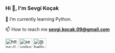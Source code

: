 <h3>Hi 👋, I'm Sevgi Koçak</h3>
🌱 I’m currently learning Python.

📫 How to reach me **sevgi.kocak.09@gmail.com**


<a href="https://linkedin.com/in/https://www.linkedin.com/in/sevgi-koçak-990435111/" target="blank"><img align="center" src="https://cdn.jsdelivr.net/npm/simple-icons@3.0.1/icons/linkedin.svg" alt="https://www.linkedin.com/in/sevgi-koçak-990435111/" height="30" width="40" /></a>
<a href="https://twitter.com/kocaksevgii" target="blank"><img align="center" src="https://cdn.jsdelivr.net/npm/simple-icons@3.0.1/icons/twitter.svg" alt="sevgikocakk" height="30" width="40" /></a>
<a href="https://medium.com/@hello.iamsevgi" target="blank"><img align="center" src="https://cdn.jsdelivr.net/npm/simple-icons@3.0.1/icons/medium.svg" alt="@hello.iamsevgi" height="30" width="40" /></a>
</p>


<!--<p align="left"> <a href="https://www.w3schools.com/cs/" target="_blank"> <img src="https://raw.githubusercontent.com/devicons/devicon/master/icons/csharp/csharp-original.svg" alt="csharp" width="40" height="40"/> </a> <a href="https://www.w3schools.com/css/" target="_blank"> <img src="https://raw.githubusercontent.com/devicons/devicon/master/icons/css3/css3-original-wordmark.svg" alt="css3" width="40" height="40"/> </a> <a href="https://git-scm.com/" target="_blank"> <img src="https://www.vectorlogo.zone/logos/git-scm/git-scm-icon.svg" alt="git" width="40" height="40"/> </a> <a href="https://www.w3.org/html/" target="_blank"> <img src="https://raw.githubusercontent.com/devicons/devicon/master/icons/html5/html5-original-wordmark.svg" alt="html5" width="40" height="40"/> </a> <a href="https://developer.mozilla.org/en-US/docs/Web/JavaScript" target="_blank"> <img src="https://raw.githubusercontent.com/devicons/devicon/master/icons/javascript/javascript-original.svg" alt="javascript" width="40" height="40"/> </a> <a href="https://www.python.org" target="_blank"> <img src="https://raw.githubusercontent.com/devicons/devicon/master/icons/python/python-original.svg" alt="python" width="40" height="40"/> </a> </p>-->



